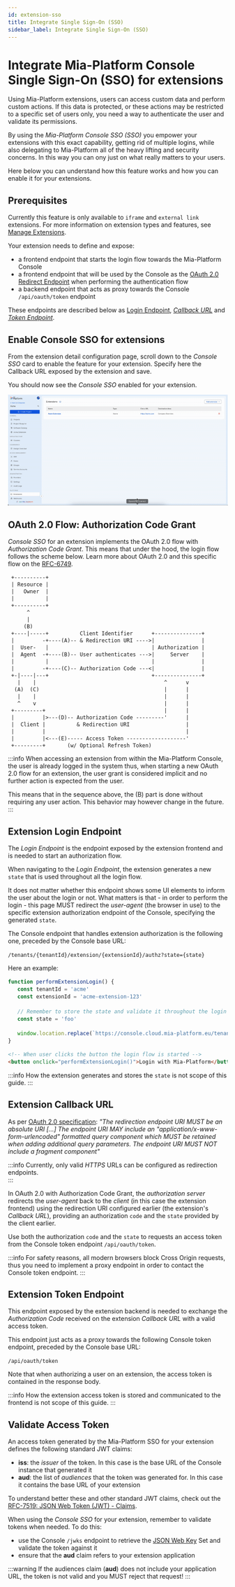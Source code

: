 ```yaml
---
id: extension-sso
title: Integrate Single Sign-On (SSO)
sidebar_label: Integrate Single Sign-On (SSO)
---
```


# Integrate Mia-Platform Console Single Sign-On (SSO) for extensions

Using Mia-Platform extensions, users can access custom data and perform custom actions. If this data is protected, or these actions may be restricted to a specific set of users only, you need a way to authenticate the user and validate its permissions.  

By using the *Mia-Platform Console SSO (SSO)* you empower your extensions with this exact capability, getting rid of multiple logins, while also delegating to Mia-Platform all of the heavy lifting and security concerns. In this way you can ony just on what really matters to your users.

Here below you can understand how this feature works and how you can enable it for your extensions.

## Prerequisites

Currently this feature is only available to `iframe` and `external link` extensions. For more information on extension types and features, see [Manage Extensions][docs-manage-extensions].

Your extension needs to define and expose:

- a frontend endpoint that starts the login flow towards the Mia-Platform Console
- a frontend endpoint that will be used by the Console as the [OAuth 2.0 Redirect Endpoint][ietf-redirection-endpoint] when performing the authentication flow
- a backend endpoint that acts as proxy towards the Console `/api/oauth/token` endpoint

These endpoints are described below as [Login Endpoint][extension-login-endpoint], [*Callback URL*][extension-callback-url] and [*Token Endpoint*][extension-token-endpoint].

## Enable Console SSO for extensions

From the extension detail configuration page, scroll down to the *Console SSO* card to enable the feature for your extension. Specify here the Callback URL exposed by the extension and save.

You should now see the *Console SSO* enabled for your extension.

![alt text](./img/console-sso.gif)

## OAuth 2.0 Flow: Authorization Code Grant

*Console SSO* for an extension implements the OAuth 2.0 flow with *Authorization Code Grant*. This means that under the hood, the login flow follows the scheme below. Learn more about OAuth 2.0 and this specific flow on the [RFC-6749][ietf-oauth-2-auth-code-grant].

     +----------+
     | Resource |
     |   Owner  |
     |          |
     +----------+
          ^
          |
         (B)
     +----|-----+          Client Identifier      +---------------+
     |         -+----(A)-- & Redirection URI ---->|               |
     |  User-   |                                 | Authorization |
     |  Agent  -+----(B)-- User authenticates --->|     Server    |
     |          |                                 |               |
     |         -+----(C)-- Authorization Code ---<|               |
     +-|----|---+                                 +---------------+
       |    |                                         ^      v
      (A)  (C)                                        |      |
       |    |                                         |      |
       ^    v                                         |      |
     +---------+                                      |      |
     |         |>---(D)-- Authorization Code ---------'      |
     |  Client |          & Redirection URI                  |
     |         |                                             |
     |         |<---(E)----- Access Token -------------------'
     +---------+       (w/ Optional Refresh Token)

:::info
When accessing an extension from within the Mia-Platform Console, the user is already logged in the system thus, when starting a new OAuth 2.0 flow for an extension, the user grant is considered implicit and no further action is expected from the user.

This means that in the sequence above, the (B) part is done without requiring any user action. This behavior may however change in the future.
:::

## Extension Login Endpoint

The *Login Endpoint* is the endpoint exposed by the extension frontend and is needed to start an authorization flow.

When navigating to the *Login Endpoint*, the extension generates a new `state` that is used throughout all the login flow.

It does not matter whether this endpoint shows some UI elements to inform the user about the login or not. What matters is that - in order to perform the login - this page MUST redirect the *user-agent* (the browser in use) to the specific extension authorization endpoint of the Console, specifying the generated `state`.

The Console endpoint that handles extension authorization is the following one, preceded by the Console base URL:

`/tenants/{tenantId}/extension/{extensionId}/authz?state={state}`

Here an example:

```js
function performExtensionLogin() {
   const tenantId = 'acme'
   const extensionId = 'acme-extension-123'
   
   // Remember to store the state and validate it throughout the login flow
   const state = 'foo'
   
   window.location.replace(`https://console.cloud.mia-platform.eu/tenants/${tenantId}/extension/${extensionId}/authz?state=${state}`)
}
```

```html
<!-- When user clicks the button the login flow is started -->
<button onclick="performExtensionLogin()">Login with Mia-Platform</button>
```

:::info
How the extension generates and stores the `state` is not scope of this guide.
:::

## Extension Callback URL

As per [OAuth 2.0 specification][ietf-redirection-endpoint]: *"The redirection endpoint URI MUST be an absolute URI [...] The endpoint URI MAY include an "application/x-www-form-urlencoded" formatted query component which MUST be retained when adding additional query parameters. The endpoint URI MUST NOT include a fragment component"*

:::info
Currently, only valid *HTTPS* URLs can be configured as redirection endpoints.  
:::

In OAuth 2.0 with Authorization Code Grant, the *authorization server* redirects the *user-agent* back to the *client* (in this case the extension frontend) using the redirection URI configured earlier (the extension's *Callback URL*), providing an authorization `code` and the `state` provided by the client earlier.

Use both the authorization `code` and the `state` to requests an access token from the Console token endpoint `/api/oauth/token`.

:::info
For safety reasons, all modern browsers block Cross Origin requests, thus you need to implement a proxy endpoint in order to contact the Console token endpoint.
:::

## Extension Token Endpoint

This endpoint exposed by the extension backend is needed to exchange the *Authorization Code* received on the extension *Callback URL* with a valid access token.

This endpoint just acts as a proxy towards the following Console token endpoint, preceded by the Console base URL:

`/api/oauth/token`

Note that when authorizing a user on an extension, the access token is contained in the response body. 

:::info
How the extension access token is stored and communicated to the frontend is not scope of this guide.
:::

## Validate Access Token

An access token generated by the Mia-Platform SSO for your extension defines the following standard JWT claims:

- **iss**: the *issuer* of the token. In this case is the base URL of the Console instance that generated it
- **aud**: the list of *audiences* that the token was generated for. In this case it contains the base URL of your extension

To understand better these and other standard JWT claims, check out the [RFC-7519: JSON Web Token (JWT) - Claims][ietf-jwt-claims].

When using the *Console SSO* for your extension, remember to validate tokens when needed. To do this:

- use the Console `/jwks` endpoint to retrieve the [JSON Web Key][ietf-jwks] Set and validate the token against it
- ensure that the **aud** claim refers to your extension application

:::warning
If the audiences claim (**aud**) does not include your application URL, the token is not valid and you MUST reject that request!
:::

[ietf-redirection-endpoint]: https://datatracker.ietf.org/doc/html/rfc6749#section-3.1.2
[ietf-oauth-2-auth-code-grant]: https://datatracker.ietf.org/doc/html/rfc6749#section-4.1.2
[ietf-jwt-claims]: https://datatracker.ietf.org/doc/html/rfc7519#section-4.1
[ietf-jwks]: https://datatracker.ietf.org/doc/html/rfc7517

[docs-manage-extensions]: /console/company-configuration/extensions.md
[extension-login-endpoint]: #extension-login-endpoint
[extension-callback-url]: #extension-callback-url
[extension-token-endpoint]: #extension-token-endpoint